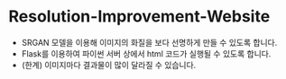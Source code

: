 # Resolution-Improvement-Website
- SRGAN 모델을 이용해 이미지의 화질을 보다 선명하게 만들 수 있도록 합니다.
- Flask를 이용하여 파이썬 서버 상에서 html 코드가 실행될 수 있도록 합니다.
- (한계) 이미지마다 결과물이 많이 달라질 수 있습니다.
